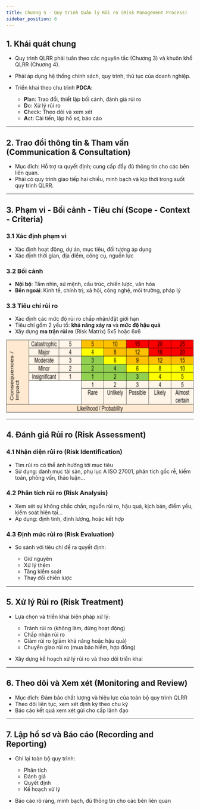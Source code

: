 ```yaml
---
title: Chương 5 - Quy trình Quản lý Rủi ro (Risk Management Process)
sidebar_position: 6
---
```


## 1. Khái quát chung

- Quy trình QLRR phải tuân theo các nguyên tắc (Chương 3) và khuôn khổ QLRR (Chương 4).
- Phải áp dụng hệ thống chính sách, quy trình, thủ tục của doanh nghiệp.
- Triển khai theo chu trình **PDCA**:

  - **P**lan: Trao đổi, thiết lập bối cảnh, đánh giá rủi ro
  - **D**o: Xử lý rủi ro
  - **C**heck: Theo dõi và xem xét
  - **A**ct: Cải tiến, lập hồ sơ, báo cáo

---

## 2. Trao đổi thông tin & Tham vấn (Communication & Consultation)

- Mục đích: Hỗ trợ ra quyết định; cung cấp đầy đủ thông tin cho các bên liên quan.
- Phải có quy trình giao tiếp hai chiều, minh bạch và kịp thời trong suốt quy trình QLRR.

---

## 3. Phạm vi - Bối cảnh - Tiêu chí (Scope - Context - Criteria)

### 3.1 Xác định phạm vi

- Xác định hoạt động, dự án, mục tiêu, đối tượng áp dụng
- Xác định thời gian, địa điểm, công cụ, nguồn lực

### 3.2 Bối cảnh

- **Nội bộ**: Tầm nhìn, sứ mệnh, cấu trúc, chiến lược, văn hóa
- **Bên ngoài**: Kinh tế, chính trị, xã hội, công nghệ, môi trường, pháp lý

### 3.3 Tiêu chí rủi ro

- Xác định các mức độ rủi ro chấp nhận/đặt giới hạn
- Tiêu chí gồm 2 yếu tố: **khả năng xảy ra** và **mức độ hậu quả**
- Xây dựng **ma trận rủi ro** (Risk Matrix) 5x5 hoặc 6x6

![Risk matrix](./img/risk_criteria.png)

---

## 4. Đánh giá Rủi ro (Risk Assessment)

### 4.1 Nhận diện rủi ro (Risk Identification)

- Tìm rủi ro có thể ảnh hưởng tới mục tiêu
- Sử dụng: danh mục tài sản, phụ lục A ISO 27001, phân tích gốc rễ, kiểm toán, phỏng vấn, thảo luận...

### 4.2 Phân tích rủi ro (Risk Analysis)

- Xem xét sự không chắc chắn, nguồn rủi ro, hậu quả, kịch bản, điểm yếu, kiểm soát hiện tại...
- Áp dụng: định tính, định lượng, hoặc kết hợp

### 4.3 Định mức rủi ro (Risk Evaluation)

- So sánh với tiêu chí để ra quyết định:

  - Giữ nguyên
  - Xử lý thêm
  - Tăng kiểm soát
  - Thay đổi chiến lược

---

## 5. Xử lý Rủi ro (Risk Treatment)

- Lựa chọn và triển khai biện pháp xử lý:

  - Tránh rủi ro (không làm, dừng hoạt động)
  - Chấp nhận rủi ro
  - Giảm rủi ro (giảm khả năng hoặc hậu quả)
  - Chuyển giao rủi ro (mua bảo hiểm, hợp đồng)

- Xây dựng kế hoạch xử lý rủi ro và theo dõi triển khai

---

## 6. Theo dõi và Xem xét (Monitoring and Review)

- Mục đích: Đảm bảo chất lượng và hiệu lực của toàn bộ quy trình QLRR
- Theo dõi liên tục, xem xét định kỳ theo chu kỳ
- Báo cáo kết quả xem xét gửi cho cấp lãnh đạo

---

## 7. Lập hồ sơ và Báo cáo (Recording and Reporting)

- Ghi lại toàn bộ quy trình:

  - Phân tích
  - Đánh giá
  - Quyết định
  - Kế hoạch xử lý

- Báo cáo rõ ràng, minh bạch, đủ thông tin cho các bên liên quan
